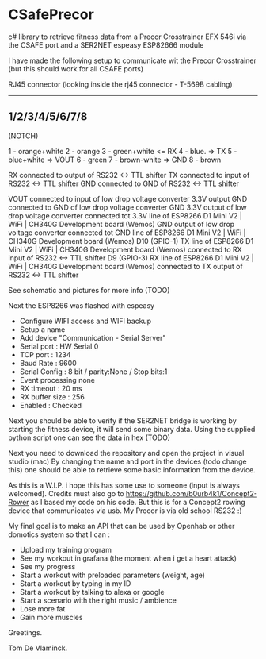 # CSafePrecor
c# library to retrieve fitness data from a Precor Crosstrainer  EFX 546i via the CSAFE port and a SER2NET espeasy ESP82666 module

I have made the following setup to communicate wit the Precor Crosstrainer (but this should work for all CSAFE ports)

RJ45 connector (looking inside the rj45 connector - T-569B cabling)

---------------
1/2/3/4/5/6/7/8
---------------
   (NOTCH)

1 - orange+white
2 - orange
3 - green+white <= RX
4 - blue.       => TX
5 - blue+white  => VOUT
6 - green
7 - brown-white => GND
8 - brown

RX connected to output of RS232 <-> TTL shifter
TX connected to input of RS232 <-> TTL shifter
GND connected to GND of RS232 <-> TTL shifter

VOUT connected to input of low drop voltage converter 3.3V output
GND connected to GND of low drop voltage converter GND
3.3V output of low drop voltage converter connected tot 3.3V line of ESP8266 D1 Mini V2 | WiFi | CH340G Development board (Wemos)
GND output of low drop voltage converter connected tot GND line of ESP8266 D1 Mini V2 | WiFi | CH340G Development board (Wemos)
D10 (GPIO-1) TX line of ESP8266 D1 Mini V2 | WiFi | CH340G Development board (Wemos) connected to RX input of RS232 <-> TTL shifter
D9 (GPIO-3) RX line of ESP8266 D1 Mini V2 | WiFi | CH340G Development board (Wemos) connected to TX output of RS232 <-> TTL shifter

See schematic and pictures for more info (TODO)

Next the ESP8266 was flashed with espeasy
- Configure WIFI access and WIFI backup
- Setup a name
- Add device "Communication - Serial Server"
- Serial port : HW Serial 0
- TCP port : 1234
- Baud Rate : 9600
- Serial Config : 8 bit / parity:None / Stop bits:1
- Event processing none
- RX timeout : 20 ms
- RX buffer size : 256
- Enabled : Checked

Next you should be able to verify if the SER2NET bridge is working by starting the fitness device, it will send some binary data.
Using the supplied python script one can see the data in hex (TODO)

Next you need to download the repository and open the project in visual studio (mac)
By changing the name and port in the devices (todo change this) one should be able to retrieve some basic information from the device.

As this is a W.I.P. i hope this has some use to someone (input is always welcomed).
Credits must also go to https://github.com/b0urb4k1/Concept2-Rower as I based my code on his code. But this is for a Concept2 rowing device that communicates via usb. My Precor is via old school RS232 :)

My final goal is to make an API that can be used by Openhab or other domotics system so that I can :
- Upload my training program
- See my workout in grafana (the moment when i get a heart attack)
- See my progress
- Start a workout with preloaded parameters (weight, age)
- Start a workout by typing in my ID
- Start a workout by talking to alexa or google
- Start a scenario with the right music / ambience
- Lose more fat
- Gain more muscles

Greetings.

Tom De Vlaminck.

